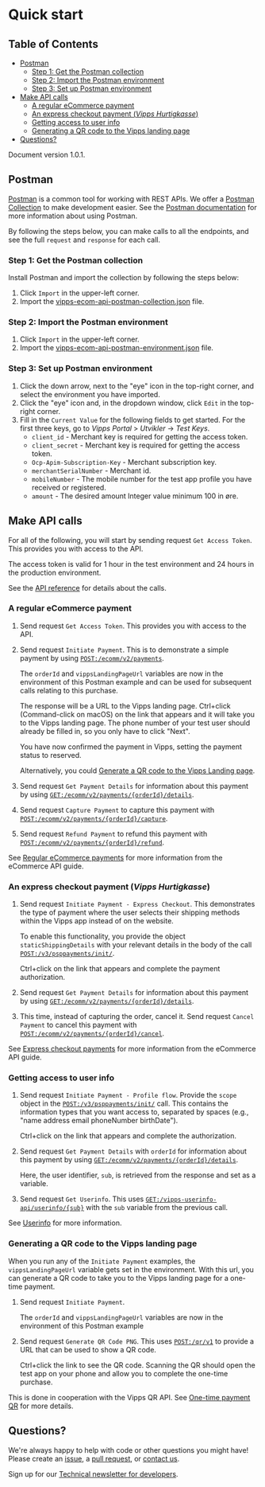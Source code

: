 <!-- START_METADATA
---
title: Quick start
sidebar_position: 30
---
END_METADATA -->

# Quick start

<!-- START_TOC -->

## Table of Contents

* [Postman](#postman)
  * [Step 1: Get the Postman collection](#step-1-get-the-postman-collection)
  * [Step 2: Import the Postman environment](#step-2-import-the-postman-environment)
  * [Step 3: Set up Postman environment](#step-3-set-up-postman-environment)
* [Make API calls](#make-api-calls)
    * [A regular eCommerce payment](#a-regular-ecommerce-payment)
    * [An express checkout payment (*Vipps Hurtigkasse*)](#an-express-checkout-payment-vipps-hurtigkasse)
    * [Getting access to user info](#getting-access-to-user-info)
    * [Generating a QR code to the Vipps landing page](#generating-a-qr-code-to-the-vipps-landing-page)
* [Questions?](#questions)

<!-- END_TOC -->

Document version 1.0.1.

## Postman

[Postman](https://www.getpostman.com/) is a common tool for working with REST APIs.
We offer a [Postman Collection](https://www.getpostman.com/collection) to make development easier.
See the [Postman documentation](https://www.getpostman.com/docs/) for more information about using Postman.

By following the steps below, you can make calls to all the
endpoints, and see the full `request` and `response` for each call.

### Step 1: Get the Postman collection

Install Postman and import the collection by following the steps below:

1. Click `Import` in the upper-left corner.
2. Import the [vipps-ecom-api-postman-collection.json](./tools/vipps-ecom-api-postman-collection.json) file.

### Step 2: Import the Postman environment

1. Click `Import` in the upper-left corner.
2. Import the [vipps-ecom-api-postman-environment.json](./tools/vipps-ecom-api-postman-environment.json) file.

### Step 3: Set up Postman environment

1. Click the down arrow, next to the "eye" icon in the top-right corner, and select the environment you have imported.
2. Click the "eye" icon and, in the dropdown window, click `Edit` in the top-right corner.
3. Fill in the `Current Value` for the following fields to get started.
   For the first three keys, go to *Vipps Portal* > *Utvikler* ->  *Test Keys*.
   - `client_id` - Merchant key is required for getting the access token.
   - `client_secret` - Merchant key is required for getting the access token.
   - `Ocp-Apim-Subscription-Key` - Merchant subscription key.
   - `merchantSerialNumber` - Merchant id.
   - `mobileNumber` - The mobile number for the test app profile you have received or registered.
   - `amount` - The desired amount Integer value minimum 100 in øre.

## Make API calls

For all of the following, you will start by sending request `Get Access Token`.
This provides you with access to the API.

   The access token is valid for 1 hour in the test environment
   and 24 hours in the production environment.

See the
[API reference](https://vippsas.github.io/vipps-developer-docs/api/ecom)
for details about the calls.

### A regular eCommerce payment

1. Send request `Get Access Token`. This provides you with access to the API.

1. Send request `Initiate Payment`. This is to demonstrate a simple payment by using
   [`POST:/ecomm/v2/payments`](https://vippsas.github.io/vipps-developer-docs/api/ecom#tag/Vipps-eCom-API/operation/initiatePaymentV3UsingPOST).

   The `orderId` and `vippsLandingPageUrl` variables are now in the environment
   of this Postman example and can be used for subsequent calls relating to this purchase.

   The response will be a URL to the Vipps landing page.
   Ctrl+click (Command-click on macOS) on the link that appears and it will take
   you to the Vipps landing page.
   The phone number of your test user should already be filled in, so you only have to click "Next".

   You have now confirmed the payment in Vipps, setting the payment status to reserved.

   Alternatively, you could
   [Generate a QR code to the Vipps Landing page](#generating-a-qr-code-to-the-vipps-landing-page).

1. Send request `Get Payment Details` for information about this payment by using
   [`GET:/ecomm/v2/payments/{orderId}/details`](https://vippsas.github.io/vipps-developer-docs/api/ecom#tag/Vipps-eCom-API/operation/getPaymentDetailsUsingGET).

1. Send request `Capture Payment` to capture this payment with
   [`POST:/ecomm/v2/payments/{orderId}/capture`](https://vippsas.github.io/vipps-developer-docs/api/ecom#tag/Vipps-eCom-API/operation/capturePaymentUsingPOST).

1. Send request `Refund Payment` to refund this payment with
   [`POST:/ecomm/v2/payments/{orderId}/refund`](https://vippsas.github.io/vipps-developer-docs/api/ecom#tag/Vipps-eCom-API/operation/refundPaymentUsingPOST).

See
[Regular eCommerce payments](vipps-ecom-api.md#regular-ecommerce-payments)
for more information from the eCommerce API guide.

### An express checkout payment (*Vipps Hurtigkasse*)

1. Send request `Initiate Payment - Express Checkout`. This demonstrates the type
   of payment where the user selects their shipping methods within the Vipps app
   instead of on the website.

   To enable this functionality, you provide the object `staticShippingDetails`
   with your relevant details in the body of the call
   [`POST:/v3/psppayments/init/`](https://vippsas.github.io/vipps-developer-docs/api/ecom#tag/Vipps-eCom-API/operation/initiatePaymentV3UsingPOST).

   Ctrl+click on the link that appears and complete the payment authorization.

1. Send request `Get Payment Details` for information about this payment by using
   [`GET:/ecomm/v2/payments/{orderId}/details`](https://vippsas.github.io/vipps-developer-docs/api/ecom#tag/Vipps-eCom-API/operation/getPaymentDetailsUsingGET).

1. This time, instead of capturing the order, cancel it. Send request `Cancel Payment`
   to cancel this payment with
   [`POST:/ecomm/v2/payments/{orderId}/cancel`](https://vippsas.github.io/vipps-developer-docs/api/ecom#tag/Vipps-eCom-API/operation/cancelPaymentRequestUsingPUT).

See
[Express checkout payments](vipps-ecom-api.md#express-checkout-payments)
for more information from the eCommerce API guide.

### Getting access to user info

1. Send request `Initiate Payment - Profile flow`. Provide the `scope` object in the
   [`POST:/v3/psppayments/init/`](https://vippsas.github.io/vipps-developer-docs/api/ecom#tag/Vipps-eCom-API/operation/initiatePaymentV3UsingPOST)
   call. This contains the information types that you want access to, separated
   by spaces (e.g., "name address email phoneNumber birthDate").

   Ctrl+click on the link that appears and complete the authorization.

2. Send request `Get Payment Details` with `orderId` for information about this
   payment by using [`GET:/ecomm/v2/payments/{orderId}/details`](https://vippsas.github.io/vipps-developer-docs/api/ecom#tag/Vipps-eCom-API/operation/getPaymentDetailsUsingGET).

   Here, the user identifier, `sub`, is retrieved from the response and set as a variable.

3. Send request `Get Userinfo`. This uses
   [`GET:/vipps-userinfo-api/userinfo/{sub}`](https://vippsas.github.io/vipps-developer-docs/api/ecom#tag/Vipps-Userinfo-API/operation/getUserinfo)
   with the `sub` variable from the previous call.

See
[Userinfo](vipps-ecom-api.md#userinfo)
for more information.

### Generating a QR code to the Vipps landing page

When you run any of the `Initiate Payment` examples, the `vippsLandingPageUrl` variable gets set in the environment.
With this url, you can generate a QR code to take you to the Vipps landing page for a one-time payment.

1. Send request `Initiate Payment`.

   The `orderId` and `vippsLandingPageUrl` variables are now in the environment of this Postman example

1. Send request `Generate QR Code PNG`. This uses
   [`POST:/qr/v1`](https://vippsas.github.io/vipps-qr-api/#/One%20time%20payment%20QR/generateOtpQr)
   to provide a URL that can be used to show a QR code.

   Ctrl+click the link to see the QR code. Scanning the QR should open the test
   app on your phone and allow you to complete the one-time purchase.

This is done in cooperation with the Vipps QR API. See
[One-time payment QR](https://github.com/vippsas/vipps-qr-api#one-time-payment-qr)
for more details.

## Questions?

We're always happy to help with code or other questions you might have!
Please create an [issue](https://github.com/vippsas/vipps-ecom-api/issues),
a [pull request](https://github.com/vippsas/vipps-ecom-api/pulls),
or [contact us](https://github.com/vippsas/vipps-developers/blob/master/contact.md).

Sign up for our [Technical newsletter for developers](https://github.com/vippsas/vipps-developers/tree/master/newsletters).
